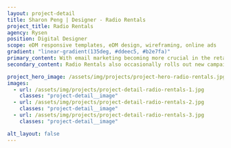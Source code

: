 ```yaml
---
layout: project-detail
title: Sharon Peng | Designer - Radio Rentals
project_title: Radio Rentals
agency: Rysen
position: Digital Designer
scope: eDM responsive templates, eDM design, wireframing, online ads
gradient: "linear-gradient(135deg, #ddeec5, #b2e7fa)"
primary_content: With email marketing becoming more crucial in the retail sector, Radio Rentals wanted to be sure their marketing collaterals are well received in every device possible. My challenge was to keep the usual brand guidelines and their love for dynamic graphics within a template guideline. Creating a mobile first design was crucial to making sure the design is visually striking on every device.
secondary_content: Radio Rentals also occasionally rolls out new campaigns, which can be a challenge to create an exciting look and feel that’s different to the previous campaigns. The look and feel has to fit well across online ads and various digital collaterals, while keeping the crucial elements of the brand.

project_hero_image: /assets/img/projects/project-hero-radio-rentals.jpg
images:
  - url: /assets/img/projects/project-detail-radio-rentals-1.jpg
    classes: "project-detail__image"
  - url: /assets/img/projects/project-detail-radio-rentals-2.jpg
    classes: "project-detail__image"
  - url: /assets/img/projects/project-detail-radio-rentals-3.jpg
    classes: "project-detail__image"

alt_layout: false
---
```

